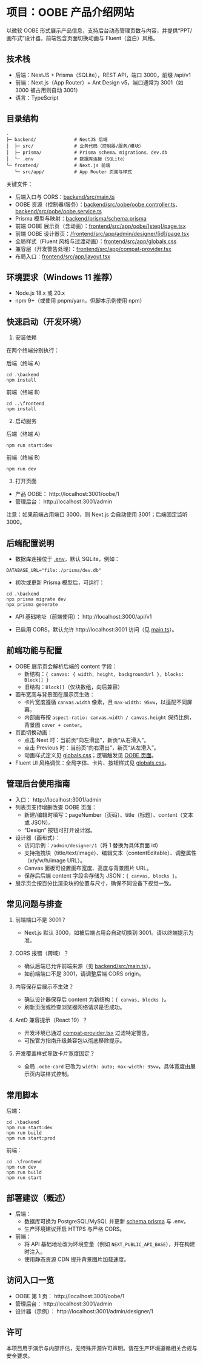 # 项目：OOBE 产品介绍网站

以微软 OOBE 形式展示产品信息，支持后台动态管理页数与内容，并提供“PPT/画布式”设计器。前端包含页面切换动画与 Fluent（蓝白）风格。

## 技术栈
- 后端：NestJS + Prisma（SQLite），REST API，端口 3000，前缀 /api/v1
- 前端：Next.js（App Router）+ Ant Design v5，端口通常为 3001（如 3000 被占用则自动 3001）
- 语言：TypeScript

## 目录结构
```
.
├─ backend/              # NestJS 后端
│  ├─ src/               # 业务代码（控制器/服务/模块）
│  ├─ prisma/            # Prisma schema、migrations、dev.db
│  └─ .env               # 数据库连接（SQLite）
└─ frontend/             # Next.js 前端
   └─ src/app/           # App Router 页面与样式
```

关键文件：
- 后端入口与 CORS：[backend/src/main.ts](backend/src/main.ts:1)
- OOBE 资源（控制器/服务）：[backend/src/oobe/oobe.controller.ts](backend/src/oobe/oobe.controller.ts:1)、[backend/src/oobe/oobe.service.ts](backend/src/oobe/oobe.service.ts:1)
- Prisma 模型与映射：[backend/prisma/schema.prisma](backend/prisma/schema.prisma:1)
- 前端 OOBE 展示页（含动画）：[frontend/src/app/oobe/[step]/page.tsx](frontend/src/app/oobe/%5Bstep%5D/page.tsx:1)
- 前端 OOBE 设计器页：[/frontend/src/app/admin/designer/[id]/page.tsx](frontend/src/app/admin/designer/%5Bid%5D/page.tsx:1)
- 全局样式（Fluent 风格与过渡动画）：[frontend/src/app/globals.css](frontend/src/app/globals.css:1)
- 兼容层（开发警告处理）：[frontend/src/app/compat-provider.tsx](frontend/src/app/compat-provider.tsx:1)
- 布局入口：[frontend/src/app/layout.tsx](frontend/src/app/layout.tsx:1)

## 环境要求（Windows 11 推荐）
- Node.js 18.x 或 20.x
- npm 9+（或使用 pnpm/yarn，但脚本示例使用 npm）

## 快速启动（开发环境）

1) 安装依赖

在两个终端分别执行：

后端（终端 A）

```
cd .\backend
npm install
```

前端（终端 B）

```
cd ..\frontend
npm install
```

2) 启动服务

后端（终端 A）

```
npm run start:dev
```

前端（终端 B）

```
npm run dev
```

3) 打开页面
- 产品 OOBE： http://localhost:3001/oobe/1
- 管理后台： http://localhost:3001/admin

注意：如果前端占用端口 3000，则 Next.js 会自动使用 3001；后端固定监听 3000。

## 后端配置说明

- 数据库连接位于 [.env](backend/.env:1)，默认 SQLite，例如：

```
DATABASE_URL="file:./prisma/dev.db"
```

- 初次或更新 Prisma 模型后，可运行：

```
cd .\backend
npx prisma migrate dev
npx prisma generate
```

- API 基础地址（前端使用）： http://localhost:3000/api/v1

- 已启用 CORS，默认允许 http://localhost:3001 访问（见 [main.ts](backend/src/main.ts:1)）。

## 前端功能与配置

- OOBE 展示页会解析后端的 content 字段：
  - 新结构：`{ canvas: { width, height, backgroundUrl }, blocks: Block[] }`
  - 旧结构：`Block[]`（仅块数组，向后兼容）
- 画布宽高与背景图在展示页生效：
  - 卡片宽度遵循 `canvas.width` 像素，且 `max-width: 95vw`，以适配不同屏幕。
  - 内部画布按 `aspect-ratio: canvas.width / canvas.height` 保持比例，背景图 `cover + center`。
- 页面切换动画：
  - 点击 Next 时：当前页“向左滑出”，新页“从右滑入”。
  - 点击 Previous 时：当前页“向右滑出”，新页“从左滑入”。
  - 动画样式定义见 [globals.css](frontend/src/app/globals.css:170)；逻辑触发见 [OOBE 页面](frontend/src/app/oobe/%5Bstep%5D/page.tsx:80,frontend/src/app/oobe/%5Bstep%5D/page.tsx:125)。
- Fluent UI 风格调优：全局字体、卡片、按钮样式见 [globals.css](frontend/src/app/globals.css:1)。

## 管理后台使用指南

- 入口： http://localhost:3001/admin
- 列表页支持增删改查 OOBE 页面：
  - 新建/编辑时填写：pageNumber（页码）、title（标题）、content（文本或 JSON）。
  - “Design” 按钮可打开设计器。
- 设计器（画布式）：
  - 访问示例：`/admin/designer/1`（将 1 替换为具体页面 id）
  - 支持拖拽块（title/text/image）、编辑文本（contentEditable）、调整属性（x/y/w/h/image URL）。
  - Canvas 面板可设置画布宽度、高度与背景图片 URL。
  - 保存后后端 content 字段会存储为 JSON：`{ canvas, blocks }`。
- 展示页会按百分比渲染块的位置与尺寸，确保不同设备下视觉一致。

## 常见问题与排查

1) 前端端口不是 3001？
   - Next.js 默认 3000，如被后端占用会自动切换到 3001。请以终端提示为准。

2) CORS 报错（跨域）？
   - 确认后端已允许前端来源（见 [backend/src/main.ts](backend/src/main.ts:1)）。
   - 如前端端口不是 3001，请调整后端 CORS origin。

3) 内容保存后展示不生效？
   - 确认设计器保存后 content 为新结构：`{ canvas, blocks }`。
   - 刷新页面或检查浏览器网络请求是否成功。

4) AntD 兼容提示（React 19）？
   - 开发环境已通过 [compat-provider.tsx](frontend/src/app/compat-provider.tsx:1) 过滤特定警告。
   - 可按官方指南升级兼容包以彻底移除提示。

5) 开发覆盖样式导致卡片宽度固定？
   - 全局 `.oobe-card` 已改为 `width: auto; max-width: 95vw`，具体宽度由展示页内联样式控制。

## 常用脚本

后端：
```
cd .\backend
npm run start:dev
npm run build
npm run start:prod
```

前端：
```
cd .\frontend
npm run dev
npm run build
npm run start
```

## 部署建议（概述）

- 后端：
  - 数据库可换为 PostgreSQL/MySQL 并更新 [schema.prisma](backend/prisma/schema.prisma:1) 与 .env。
  - 生产环境建议开启 HTTPS 与严格 CORS。
- 前端：
  - 将 API 基础地址改为环境变量（例如 `NEXT_PUBLIC_API_BASE`），并在构建时注入。
  - 使用静态资源 CDN 提升背景图片加载速度。

## 访问入口一览
- OOBE 第 1 页： http://localhost:3001/oobe/1
- 管理后台： http://localhost:3001/admin
- 设计器（示例）： http://localhost:3001/admin/designer/1

## 许可

本项目用于演示与内部评估，无特殊开源许可声明。请在生产环境遵循相关合规与安全要求。